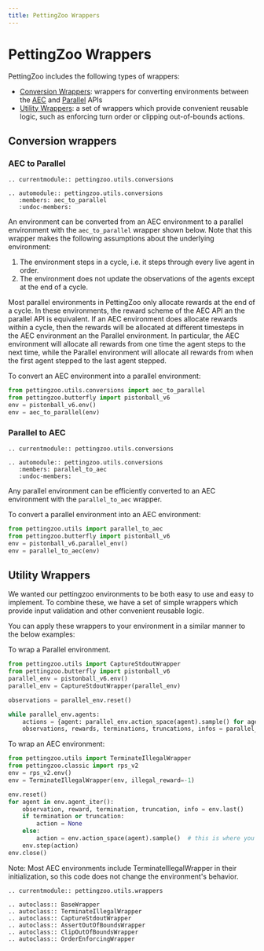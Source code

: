 ```yaml
---
title: PettingZoo Wrappers
---
```


# PettingZoo Wrappers

PettingZoo includes the following types of wrappers: 
* [Conversion Wrappers](#conversion-wrappers): wrappers for converting environments between the [AEC](/api/aec/) and [Parallel](/api/parallel/) APIs
* [Utility Wrappers](#utility-wrappers): a set of wrappers which provide convenient reusable logic, such as enforcing turn order or clipping out-of-bounds actions.

## Conversion wrappers

### AEC to Parallel

```{eval-rst}
.. currentmodule:: pettingzoo.utils.conversions

.. automodule:: pettingzoo.utils.conversions
   :members: aec_to_parallel
   :undoc-members:
```

An environment can be converted from an AEC environment to a parallel environment with the `aec_to_parallel` wrapper shown below. Note that this wrapper makes the following assumptions about the underlying environment:

1. The environment steps in a cycle, i.e. it steps through every live agent in order.
2. The environment does not update the observations of the agents except at the end of a cycle.

Most parallel environments in PettingZoo only allocate rewards at the end of a cycle. In these environments, the reward scheme of the AEC API an the parallel API is equivalent.  If an AEC environment does allocate rewards within a cycle, then the rewards will be allocated at different timesteps in the AEC environment an the Parallel environment. In particular, the AEC environment will allocate all rewards from one time the agent steps to the next time, while the Parallel environment will allocate all rewards from when the first agent stepped to the last agent stepped.

To convert an AEC environment into a parallel environment:
``` python
from pettingzoo.utils.conversions import aec_to_parallel
from pettingzoo.butterfly import pistonball_v6
env = pistonball_v6.env()
env = aec_to_parallel(env)
```

### Parallel to AEC

```{eval-rst}
.. currentmodule:: pettingzoo.utils.conversions

.. automodule:: pettingzoo.utils.conversions
   :members: parallel_to_aec
   :undoc-members:
```

Any parallel environment can be efficiently converted to an AEC environment with the `parallel_to_aec` wrapper.

To convert a parallel environment into an AEC environment:
``` python
from pettingzoo.utils import parallel_to_aec
from pettingzoo.butterfly import pistonball_v6
env = pistonball_v6.parallel_env()
env = parallel_to_aec(env)
```


## Utility Wrappers

We wanted our pettingzoo environments to be both easy to use and easy to implement. To combine these, we have a set of simple wrappers which provide input validation and other convenient reusable logic.

You can apply these wrappers to your environment in a similar manner to the below examples:

To wrap a Parallel environment.
```python
from pettingzoo.utils import CaptureStdoutWrapper
from pettingzoo.butterfly import pistonball_v6
parallel_env = pistonball_v6.env()
parallel_env = CaptureStdoutWrapper(parallel_env)

observations = parallel_env.reset()

while parallel_env.agents:
    actions = {agent: parallel_env.action_space(agent).sample() for agent in parallel_env.agents}  # this is where you would insert your policy
    observations, rewards, terminations, truncations, infos = parallel_env.step(actions)
```

To wrap an AEC environment:
```python
from pettingzoo.utils import TerminateIllegalWrapper
from pettingzoo.classic import rps_v2
env = rps_v2.env()
env = TerminateIllegalWrapper(env, illegal_reward=-1)

env.reset()
for agent in env.agent_iter():
    observation, reward, termination, truncation, info = env.last()
    if termination or truncation:
        action = None
    else:
        action = env.action_space(agent).sample()  # this is where you would insert your policy
    env.step(action)
env.close()
```
Note: Most AEC environments include TerminateIllegalWrapper in their initialization, so this code does not change the environment's behavior.

```{eval-rst}
.. currentmodule:: pettingzoo.utils.wrappers

.. autoclass:: BaseWrapper
.. autoclass:: TerminateIllegalWrapper
.. autoclass:: CaptureStdoutWrapper
.. autoclass:: AssertOutOfBoundsWrapper
.. autoclass:: ClipOutOfBoundsWrapper
.. autoclass:: OrderEnforcingWrapper

```
